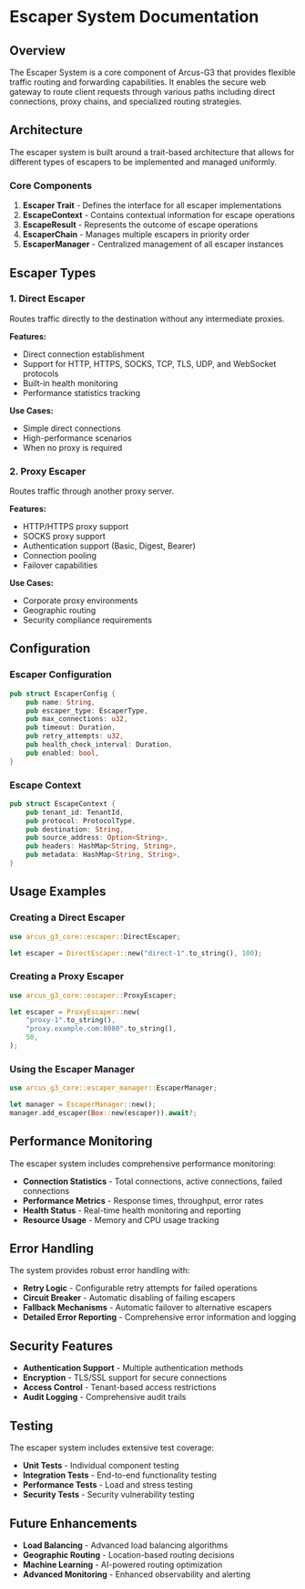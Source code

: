 # Escaper System Documentation

## Overview

The Escaper System is a core component of Arcus-G3 that provides flexible traffic routing and forwarding capabilities. It enables the secure web gateway to route client requests through various paths including direct connections, proxy chains, and specialized routing strategies.

## Architecture

The escaper system is built around a trait-based architecture that allows for different types of escapers to be implemented and managed uniformly.

### Core Components

1. **Escaper Trait** - Defines the interface for all escaper implementations
2. **EscapeContext** - Contains contextual information for escape operations
3. **EscapeResult** - Represents the outcome of escape operations
4. **EscaperChain** - Manages multiple escapers in priority order
5. **EscaperManager** - Centralized management of all escaper instances

## Escaper Types

### 1. Direct Escaper
Routes traffic directly to the destination without any intermediate proxies.

**Features:**
- Direct connection establishment
- Support for HTTP, HTTPS, SOCKS, TCP, TLS, UDP, and WebSocket protocols
- Built-in health monitoring
- Performance statistics tracking

**Use Cases:**
- Simple direct connections
- High-performance scenarios
- When no proxy is required

### 2. Proxy Escaper
Routes traffic through another proxy server.

**Features:**
- HTTP/HTTPS proxy support
- SOCKS proxy support
- Authentication support (Basic, Digest, Bearer)
- Connection pooling
- Failover capabilities

**Use Cases:**
- Corporate proxy environments
- Geographic routing
- Security compliance requirements

## Configuration

### Escaper Configuration

```rust
pub struct EscaperConfig {
    pub name: String,
    pub escaper_type: EscaperType,
    pub max_connections: u32,
    pub timeout: Duration,
    pub retry_attempts: u32,
    pub health_check_interval: Duration,
    pub enabled: bool,
}
```

### Escape Context

```rust
pub struct EscapeContext {
    pub tenant_id: TenantId,
    pub protocol: ProtocolType,
    pub destination: String,
    pub source_address: Option<String>,
    pub headers: HashMap<String, String>,
    pub metadata: HashMap<String, String>,
}
```

## Usage Examples

### Creating a Direct Escaper

```rust
use arcus_g3_core::escaper::DirectEscaper;

let escaper = DirectEscaper::new("direct-1".to_string(), 100);
```

### Creating a Proxy Escaper

```rust
use arcus_g3_core::escaper::ProxyEscaper;

let escaper = ProxyEscaper::new(
    "proxy-1".to_string(),
    "proxy.example.com:8080".to_string(),
    50,
);
```

### Using the Escaper Manager

```rust
use arcus_g3_core::escaper_manager::EscaperManager;

let manager = EscaperManager::new();
manager.add_escaper(Box::new(escaper)).await?;
```

## Performance Monitoring

The escaper system includes comprehensive performance monitoring:

- **Connection Statistics** - Total connections, active connections, failed connections
- **Performance Metrics** - Response times, throughput, error rates
- **Health Status** - Real-time health monitoring and reporting
- **Resource Usage** - Memory and CPU usage tracking

## Error Handling

The system provides robust error handling with:

- **Retry Logic** - Configurable retry attempts for failed operations
- **Circuit Breaker** - Automatic disabling of failing escapers
- **Fallback Mechanisms** - Automatic failover to alternative escapers
- **Detailed Error Reporting** - Comprehensive error information and logging

## Security Features

- **Authentication Support** - Multiple authentication methods
- **Encryption** - TLS/SSL support for secure connections
- **Access Control** - Tenant-based access restrictions
- **Audit Logging** - Comprehensive audit trails

## Testing

The escaper system includes extensive test coverage:

- **Unit Tests** - Individual component testing
- **Integration Tests** - End-to-end functionality testing
- **Performance Tests** - Load and stress testing
- **Security Tests** - Security vulnerability testing

## Future Enhancements

- **Load Balancing** - Advanced load balancing algorithms
- **Geographic Routing** - Location-based routing decisions
- **Machine Learning** - AI-powered routing optimization
- **Advanced Monitoring** - Enhanced observability and alerting
